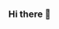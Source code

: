 ### Hi there 👋

<!--
**KavitMahale/KavitMahale** is a ✨ _special_ ✨ repository because its `README.md` (this file) appears on your GitHub profile.

Here are some ideas to get you started:

- 🔭 I’m currently working on ...Web Development
- 🌱 I’m currently learning ...New Technology
- 👯 I’m looking to collaborate on ...
- 🤔 I’m looking for help with ...
- 💬 Ask me about ...Anything
- 📫 How to reach me: ...[Blogger](https://kbmmmk.blogspot.com)
- 😄 Pronouns: ...He/Him
- ⚡ Fun fact: ..
-->
